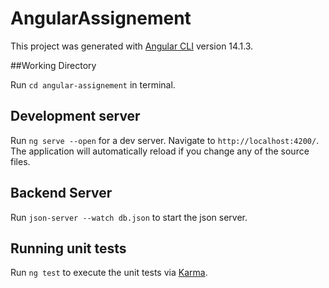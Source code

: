 # AngularAssignement

This project was generated with [Angular CLI](https://github.com/angular/angular-cli) version 14.1.3.

##Working Directory

Run `cd angular-assignement` in terminal.

## Development server

Run `ng serve --open` for a dev server. Navigate to `http://localhost:4200/`. The application will automatically reload if you change any of the source files.

## Backend Server

Run `json-server --watch db.json` to start the json server.


## Running unit tests

Run `ng test` to execute the unit tests via [Karma](https://karma-runner.github.io).


